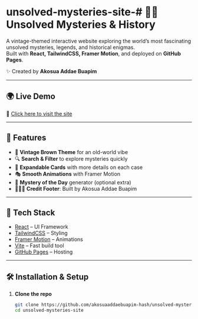 # unsolved-mysteries-site-# 🕵🏽 Unsolved Mysteries & History

A vintage-themed interactive website exploring the world’s most fascinating unsolved mysteries, legends, and historical enigmas.  
Built with **React, TailwindCSS, Framer Motion**, and deployed on **GitHub Pages**.  

✨ Created by **Akosua Addae Buapim**  

---

## 🌍 Live Demo
🔗 [Click here to visit the site](https://YOUR_akosuaaddaebuapim-hash.github.io/unsolved-mysteries-site/)  

---

## 🧩 Features
- 📜 **Vintage Brown Theme** for an old-world vibe  
- 🔍 **Search & Filter** to explore mysteries quickly  
- 📂 **Expandable Cards** with more details on each case  
- 🎭 **Smooth Animations** with Framer Motion  
- 🎲 **Mystery of the Day** generator (optional extra)  
- 👩🏽‍💻 **Credit Footer**: Built by Akosua Addae Buapim  

---

## 🚀 Tech Stack
- [React](https://reactjs.org/) – UI Framework  
- [TailwindCSS](https://tailwindcss.com/) – Styling  
- [Framer Motion](https://www.framer.com/motion/) – Animations  
- [Vite](https://vitejs.dev/) – Fast build tool  
- [GitHub Pages](https://pages.github.com/) – Hosting  

---

## 🛠️ Installation & Setup

1. **Clone the repo**  
   ```bash
   git clone https://github.com/akosuaaddaebuapim-hash/unsolved-mysteries-site.git
   cd unsolved-mysteries-site
